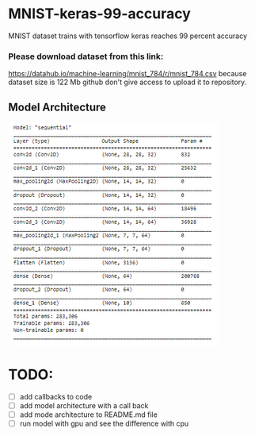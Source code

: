 # MNIST-keras-99-accuracy
MNIST dataset trains with tensorflow keras reaches 99 percent accuracy
### Please download dataset from this link:
https://datahub.io/machine-learning/mnist_784/r/mnist_784.csv
because dataset size is 122 Mb github don't give access to upload it to repository.

## Model Architecture
![screenshot](model-architecture.png)

# TODO:
- [ ] add callbacks to code
- [ ] add model architecture with a call back
- [ ] add mode architecture to README.md file
- [ ] run model with gpu and see the difference with cpu
